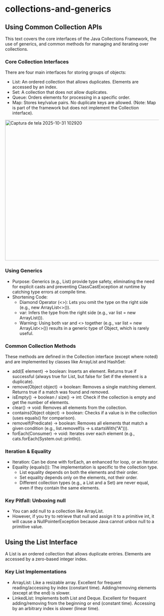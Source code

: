 # collections-and-generics

## Using Common Collection APIs
This text covers the core interfaces of the Java Collections Framework, the use of generics, and common methods for managing and iterating over collections.

### Core Collection Interfaces

There are four main interfaces for storing groups of objects:

- List: An ordered collection that allows duplicates. Elements are accessed by an index.
- Set: A collection that does not allow duplicates.
- Queue: Orders elements for processing in a specific order.
- Map: Stores key/value pairs. No duplicate keys are allowed. (Note: Map is part of the framework but does not implement the Collection interface).

<img width="1070" height="461" alt="Captura de tela 2025-10-31 102920" src="https://github.com/user-attachments/assets/eb2a3c7a-4969-432f-93d3-366b4cad363e" />

### Using Generics

- Purpose: Generics (e.g., List<String>) provide type safety, eliminating the need for explicit casts and preventing ClassCastException at runtime by catching type errors at compile time.
- Shortening Code:
   - Diamond Operator (<>): Lets you omit the type on the right side (e.g., new ArrayList<>()).
   - var: Infers the type from the right side (e.g., var list = new ArrayList<Integer>()).
   - Warning: Using both var and <> together (e.g., var list = new ArrayList<>()) results in a generic type of Object, which is rarely useful.

 ### Common Collection Methods

 These methods are defined in the Collection interface (except where noted) and are implemented by classes like ArrayList and HashSet:

 - add(E element) → boolean: Inserts an element. Returns true if successful (always true for List, but false for Set if the element is a duplicate).
- remove(Object object) → boolean: Removes a single matching element. Returns true if a match was found and removed.
- isEmpty() → boolean / size() → int: Check if the collection is empty and get the number of elements.
- clear() → void: Removes all elements from the collection.
- contains(Object object) → boolean: Checks if a value is in the collection (uses equals() for comparison).
- removeIf(Predicate) → boolean: Removes all elements that match a given condition (e.g., list.removeIf(s -> s.startsWith("A"))).
- forEach(Consumer) → void: Iterates over each element (e.g., cats.forEach(System.out::println)).

### Iteration & Equality

- Iteration: Can be done with forEach, an enhanced for loop, or an Iterator.
- Equality (equals()): The implementation is specific to the collection type.
   - List equality depends on both the elements and their order.
   - Set equality depends only on the elements, not their order.
   - Different collection types (e.g., a List and a Set) are never equal, even if they contain the same elements.

 ### Key Pitfall: Unboxing null

 - You can add null to a collection like ArrayList<Integer>.
- However, if you try to retrieve that null and assign it to a primitive int, it will cause a NullPointerException because Java cannot unbox null to a primitive value.

## Using the List Interface

A List is an ordered collection that allows duplicate entries. Elements are accessed by a zero-based integer index.

### Key List Implementations

- ArrayList: Like a resizable array. Excellent for frequent reading/accessing by index (constant time). Adding/removing elements (except at the end) is slower.
- LinkedList: Implements both List and Deque. Excellent for frequent adding/removing from the beginning or end (constant time). Accessing by an arbitrary index is slower (linear time).









